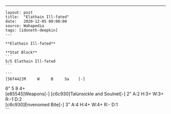 ---
    layout: post
    title:  "Elathain Ill-fated"
    date:   2020-12-05 00:00:00
    source: Wahapedia
    tags: [idoneth-deepkin]
    ---
    
    **Elathain Ill-fated**
    
    **Stat Block**
    ```
    5/5 Elathain Ill-fated
    ```
    
    ```
    [56f442]M     W     B     Sa    [-]
6"    5     8     4+    
[e85545]Weapons[-]
[c6c930]Talúnsickle and Soulnet[-]
2"     A:2    H:3+   W:3+   R:-1   D:2   
[c6c930]Envenomed Bite[-]
3"     A:4    H:4+   W:4+   R:-    D:1   
    ```
    
    
    
